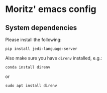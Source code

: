 # Moritz' emacs config

## System dependencies

Please install the following:

```
pip install jedi-language-server
```

Also make sure you have `direnv` installed, e.g.:

```
conda install direnv
```

or

```
sudo apt install direnv
```
